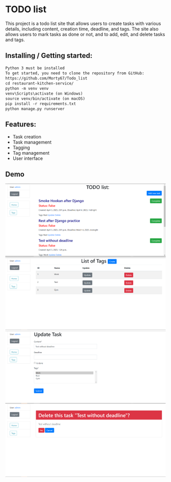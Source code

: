 # TODO list
This project is a todo list site that allows users to create tasks with various details, including content, creation time, deadline, and tags. The site also allows users to mark tasks as done or not, and to add, edit, and delete tasks and tags.


## Installing / Getting started:
```shell
Python 3 must be installed
To get started, you need to clone the repository from GitHub: https://github.com/Morty67/Todo_list
cd restaurant-kitchen-service/
python -m venv venv
venv\Scripts\activate (on Windows)
source venv/bin/activate (on macOS)
pip install -r requirements.txt
python manage.py runserver
```
## Features:

*  Task creation
*  Task management
*  Tagging
*  Tag management
*  User interface

## Demo
![demo.png](demo.png)
![demo2.png](demo2.png)
![demo3.png](demo3.png)
![demo4.png](demo4.png)
